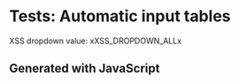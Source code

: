# Tests: Automatic input tables

<!-- ## Generated at build time { data-search-exclude }

<placeholdertable entries="auto" type="name, input, value"> -->

XSS dropdown value: xXSS_DROPDOWN_ALLx

## Generated with JavaScript

<div class="auto-input-table" data-columns="name,input,value">

